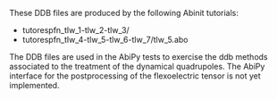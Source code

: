 These DDB files are produced by the following Abinit tutorials:

- tutorespfn_tlw_1-tlw_2-tlw_3/ 
- tutorespfn_tlw_4-tlw_5-tlw_6-tlw_7/tlw_5.abo

The DDB files are used in the AbiPy tests to exercise the ddb methods 
associated to the treatment of the dynamical quadrupoles.
The AbiPy interface for the postprocessing of the flexoelectric tensor is not yet implemented.
